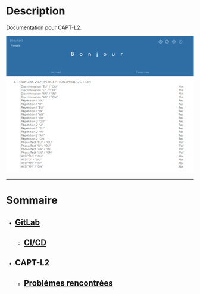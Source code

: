 # Description

Documentation pour CAPT-L2.


![Capt-L2](./doc/Images/CaptureEcran1.png)


---
# Sommaire

+ ## [GitLab](./doc/Gitlab.md)
    +  ## [CI/CD](./doc/CICD.md)
+ ## CAPT-L2
    +  ## [Problémes rencontrées](./doc/CAPTL2Prob.md)